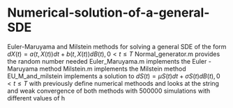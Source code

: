 # Numerical-solution-of-a-general-SDE
Euler-Maruyama and Milstein methods for solving a general SDE of the form $d X(t)=a(t, X(t)) d t+b(t, X(t)) d B(t), 0<t \leq T$
Normal_generator.m provides the random number needed
Euler_Maruyama.m implements the Euler - Maruyama method 
Milstein.m implements the Milstein method
EU_M_and_milstein implements a solution to $d S(t)=\mu S(t) d t+\sigma S(t) d B(t), 0<t \leq T$ with previously define numerical methoods and looks at the string and weak convergence of both methods with $500000$ simulations with different values of h


